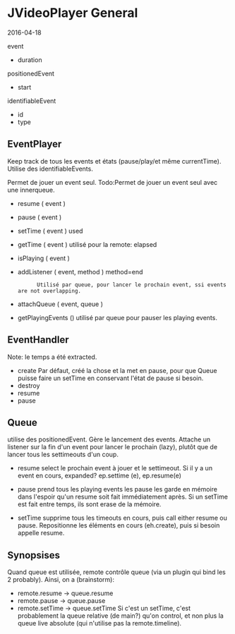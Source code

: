 JVideoPlayer General
====================
2016-04-18






event
- duration

positionedEvent
- start

identifiableEvent
- id
- type




EventPlayer
--------------

Keep track de tous les events et états (pause/play/et même currentTime).
Utilise des identifiableEvents.

Permet de jouer un event seul.
Todo:Permet de jouer un event seul avec une innerqueue.


+ resume ( event )
+ pause ( event )
+ setTime ( event )
            used 
+ getTime ( event )
            utilisé pour la remote: elapsed
+ isPlaying ( event )
+ addListener ( event, method )
            method=end
            
            Utilisé par queue, pour lancer le prochain event, ssi events are not overlapping.
+ attachQueue ( event, queue )

+ getPlayingEvents ()
        utilisé par queue pour pauser les playing events.
        
        
        
            
            
            
            
EventHandler
----------------

Note: le temps a été extracted.


+ create
        Par défaut, créé la chose et la met en pause,
        pour que Queue puisse faire un setTime en conservant l'état de pause si besoin.
+ destroy
+ resume
+ pause


Queue
--------

utilise des positionedEvent.
Gère le lancement des events.
Attache un listener sur la fin d'un event pour lancer le prochain (lazy), plutôt que de lancer tous les settimeouts d'un coup.



+ resume
        select le prochain event à jouer et le settimeout.
        Si il y a un event en cours, expanded? ep.settime (e), ep.resume(e)

+ pause
        prend tous les playing events
        les pause
        les garde en mémoire dans l'espoir qu'un resume soit fait immédiatement après.
                Si un setTime est fait entre temps, ils sont erase de la mémoire.
        
+ setTime
        supprime tous les timeouts en cours, puis call either resume ou pause.
        Repositionne les éléments en cours (eh.create), puis si besoin appelle resume.
        


Synopsises
----------------

Quand queue est utilisée, remote contrôle queue (via un plugin qui bind les 2 probably).
Ainsi, on a (brainstorm):
- remote.resume -> queue.resume
- remote.pause -> queue.pause
- remote.setTime -> queue.setTime
            Si c'est un setTime, c'est probablement la queue relative (de main?) qu'on control, et non plus 
            la queue live absolute (qui n'utilise pas la remote.timeline).








